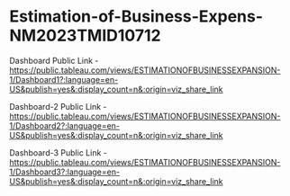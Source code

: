 # Estimation-of-Business-Expens-NM2023TMID10712


Dashboard Public Link - https://public.tableau.com/views/ESTIMATIONOFBUSINESSEXPANSION-1/Dashboard1?:language=en-US&publish=yes&:display_count=n&:origin=viz_share_link

Dashboard-2 Public Link - https://public.tableau.com/views/ESTIMATIONOFBUSINESSEXPANSION-1/Dashboard2?:language=en-US&publish=yes&:display_count=n&:origin=viz_share_link

Dashboard-3 Public Link - https://public.tableau.com/views/ESTIMATIONOFBUSINESSEXPANSION-1/Dashboard3?:language=en-US&publish=yes&:display_count=n&:origin=viz_share_link
